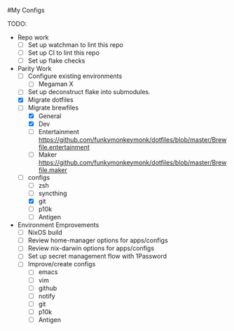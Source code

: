 #My Configs

TODO:
- Repo work
  - [ ] Set up watchman to lint this repo
  - [ ] Set up CI to lint this repo
  - [ ] Set up flake checks
- Parity Work
  - [ ] Configure existing environments
    - [ ] Megaman X
  - [ ] Set up deconstruct flake into submodules.
  - [x] Migrate dotfiles
  - [ ] Migrate brewfiles
    - [x] General
    - [x] Dev
    - [ ] Entertainment https://github.com/funkymonkeymonk/dotfiles/blob/master/Brewfile.entertainment
    - [ ] Maker https://github.com/funkymonkeymonk/dotfiles/blob/master/Brewfile.maker
  - [ ] configs
    - [ ] zsh
    - [ ] syncthing
    - [x] git
    - [ ] p10k
    - [ ] Antigen
- Environment Emprovements
  - [ ] NixOS build
  - [ ] Review home-manager options for apps/configs
  - [ ] Review nix-darwin options for apps/configs
  - [ ] Set up secret management flow with 1Password
  - [ ] Improve/create configs
    - [ ] emacs
    - [ ] vim
    - [ ] github
    - [ ] notify
    - [ ] git
    - [ ] p10k
    - [ ] Antigen
